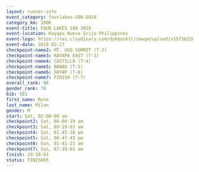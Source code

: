 ```yaml
---
layout: runner-info 
event_category: fourlakes-100-2018 
category_km: 100K 
event-title: FOUR LAKES 100 2018 
event-location: Kayapa Nueva Ecija Philippines 
event-logo: https://res.cloudinary.com/dykbosktl/image/upload/v1573622832/Logo/logo_1_hdutmh.jpg 
event-date: 2018-02-17 
checkpoint-name2: MT. UGO SUMMIT (T-2) 
checkpoint-name3: KAYAPA EAST (T-3) 
checkpoint-name4: CASTILLO (T-4) 
checkpoint-name5: BANAO (T-5) 
checkpoint-name6: DAYAP (T-6) 
checkpoint-name7: FINISH (T-7) 
overall_rank: 86
gender_rank: 78
bib: 561
first_name: Rone
last_name: Milan
gender: M
start: Sat, 02-00-00 am
checkpoint2: Sat, 06-00-19 am
checkpoint3: Sat, 09-19-03 am
checkpoint4: Sat, 01-45-16 pm
checkpoint5: Sat, 06-47-43 pm
checkpoint6: Sun, 01-41-21 am
checkpoint7: Sun, 07-39-01 am
finish: 29-39-01
status: FINISHER
---
```

